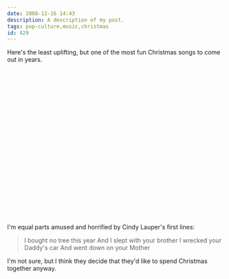 ```yaml
---
date: 2008-12-16 14:43
description: A description of my post.
tags: pop-culture,music,christmas
id: 429
---
```

Here's the least uplifting, but one of the most fun Christmas songs to come out in years.

<object width="425" height="344"><param name="movie" value="http://www.youtube.com/v/My5Bzf0PQhc&hl=en&fs=1"></param><param name="allowFullScreen" value="true"></param><param name="allowscriptaccess" value="always"></param><embed src="http://www.youtube.com/v/My5Bzf0PQhc&hl=en&fs=1" type="application/x-shockwave-flash" allowscriptaccess="always" allowfullscreen="true" width="425" height="344"></embed></object>
<!--more-->
I'm equal parts amused and horrified by Cindy Lauper's first lines:

<blockquote>I bought no tree this year
And I slept with your brother
I wrecked your Daddy's car
And went down on your Mother
</blockquote>

I'm not sure, but I think they decide that they'd like to spend Christmas together anyway.